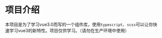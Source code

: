 # 项目介绍
本项目是为了学习vue3.0而写的一个组件库，使用<code>typescript</code>、<code>scss</code>可以让你快速学习vue3的新特性。项目仅供学习。（请勿在生产环境中使用）
